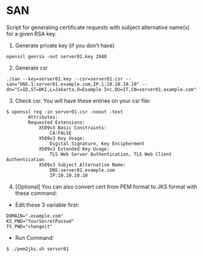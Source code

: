 # SAN

Script for generating certificate requests with subject alternative name(s) for a given RSA key.

1. Generate private key (if you don't have)
```
openssl genrsa -out server01.key 2048
```

2. Generate csr
```
./san --key=server01.key --csr=server01.csr --san="DNS.1:server01.example.com,IP.1:10.10.10.10" --dn="C=ID,ST=DKI,L=Jakarta,O=Example Inc,OU=IT,CN=server01.example.com"
```

3. Check csr. You will have these entries on your csr file:
```
$ openssl req -in server01.csr -noout -text
        Attributes:
        Requested Extensions:
            X509v3 Basic Constraints:
                CA:FALSE
            X509v3 Key Usage:
                Digital Signature, Key Encipherment
            X509v3 Extended Key Usage:
                TLS Web Server Authentication, TLS Web Client Authentication
            X509v3 Subject Alternative Name:
                DNS:server01.example.com
                IP:10.10.10.10
```

4. [Optional] You can also convert cert from PEM format to JKS format with these command:

- Edit these 3 variable first:
```
DOMAIN=".example.com"
KS_PWD="YourSecretPasswd"
TS_PWD="changeit"
```

- Run Command:
```
$ ./pem2jks.sh server01
```
